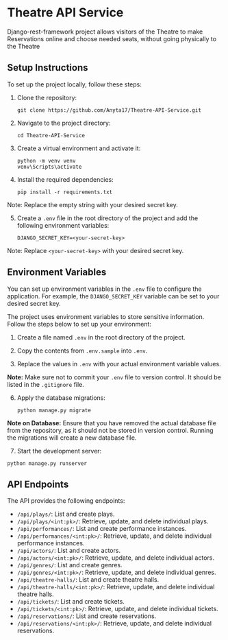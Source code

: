 # Theatre API Service

Django-rest-framework project allows visitors of the Theatre to make Reservations online and choose needed seats,
without going physically to the Theatre

## Setup Instructions

To set up the project locally, follow these steps:

1. Clone the repository:

    ```
    git clone https://github.com/Anyta17/Theatre-API-Service.git
    ```

2. Navigate to the project directory:

    ```
    cd Theatre-API-Service
    ```

3. Create a virtual environment and activate it:

    ```
    python -m venv venv
    venv\Scripts\activate
    ```

4. Install the required dependencies:

    ```
    pip install -r requirements.txt
    ```

Note: Replace the empty string with your desired secret key.

5. Create a `.env` file in the root directory of the project and add the following environment variables:

    ```
    DJANGO_SECRET_KEY=<your-secret-key>
    ```

Note: Replace `<your-secret-key>` with your desired secret key.

## Environment Variables

 You can set up environment variables in the `.env` file to configure the application. For example, the `DJANGO_SECRET_KEY` variable can be set to your desired secret key.

The project uses environment variables to store sensitive information. Follow the steps below to set up your environment:


1. Create a file named `.env` in the root directory of the project.

2. Copy the contents from `.env.sample` into `.env`.

3. Replace the values in `.env` with your actual environment variable values.

**Note:** Make sure not to commit your `.env` file to version control. It should be listed in the `.gitignore` file.

6. Apply the database migrations:

    ```
    python manage.py migrate
    ```

**Note on Database:** Ensure that you have removed the actual database file from the repository, as it should not be stored in version control. Running the migrations will create a new database file.

7. Start the development server:

  ```
  python manage.py runserver
  ```

## API Endpoints

The API provides the following endpoints:

* `/api/plays/`: List and create plays.
* `/api/plays/<int:pk>/`: Retrieve, update, and delete individual plays.
* `/api/performances/`: List and create performance instances.
* `/api/performances/<int:pk>/`: Retrieve, update, and delete individual performance instances.
* `/api/actors/`: List and create actors.
* `/api/actors/<int:pk>/`: Retrieve, update, and delete individual actors.
* `/api/genres/`: List and create genres.
* `/api/genres/<int:pk>/`: Retrieve, update, and delete individual genres.
* `/api/theatre-halls/`: List and create theatre halls.
* `/api/theatre-halls/<int:pk>/`: Retrieve, update, and delete individual theatre halls.
* `/api/tickets/`: List and create tickets.
* `/api/tickets/<int:pk>/`: Retrieve, update, and delete individual tickets.
* `/api/reservations/`: List and create reservations.
* `/api/reservations/<int:pk>/`: Retrieve, update, and delete individual reservations.
